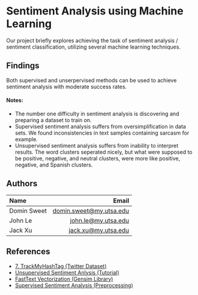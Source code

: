 
# Sentiment Analysis using Machine Learning

Our project briefly explores achieving the task of sentiment analysis / sentiment classification, utilizing several machine learning techniques.


## Findings

Both supervised and unserpervised methods can be used to achieve sentiment analysis with moderate success rates. 

#### Notes:

- The number one difficulty in sentiment analysis is discovering and preparing a dataset to train on.
- Supervised sentiment analysis suffers from oversimplification in data sets. We found inconsistencies in text samples containing sarcasm for example.
- Unsupervised sentiment analysis suffers from inability to interpret results. The word clusters seperated nicely, but what were supposed to be positive, negative, and neutral clusters, were more like positive, negative, and Spanish clusters.
## Authors 

| Name          | Email                                                     |
|:--------------|----------------------------------------------------------:|
| Domin Sweet   |[domin.sweet@my.utsa.edu](mailto:domin.sweet@my.utsa.edu)  |
| John Le       | [john.le@my.utsa.edu](mailto:john.le@my.utsa.edu)         |
| Jack Xu       | [jack.xu@my.utsa.edu](mailto:jack.xu@my.utsa.edu)         |


## References

 - [7. TrackMyHashTag (Twitter Dataset)](https://www.trackmyhashtag.com/blog/free-twitter-datasets/)
 - [Unsupervised Sentiment Anlysis (Tutorial)](https://towardsdatascience.com/unsupervised-sentiment-analysis-a38bf1906483)
 - [FastText Vectorization (Gensim Library)](https://radimrehurek.com/gensim/models/fasttext.html)
 - [Supervised Sentiment Analysis (Preprocessing)](https://towardsdatascience.com/fundamentals-of-supervised-sentiment-analysis-1975b5b54108)
